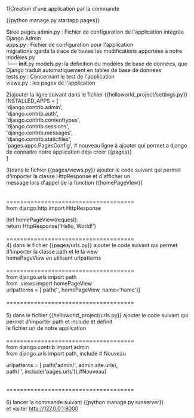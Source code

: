 

1)Creation d'une application par la commande </br>

{{python manage.py startapp pages}}

$tree pages
admin.py : Fichier de configuration de l'application intégrée Django Admin</br>
apps.py  : Fichier de configuration pour l'application</br>
migrations :garde la trace de toutes les modifications apportées à notre modèles.py</br>
   └── __init__.py
models.py: la définition du modèles de base de données, que Django traduit automatiquement en tables de base de données</br>
tests.py : Concernant le test de l'application</br>
views.py : les pages de l'application</br>

2)ajouter la ligne suivant dans le fichier {{helloworld_project/settings.py}}</br>
INSTALLED_APPS = [</br>
    'django.contrib.admin',</br>
    'django.contrib.auth',</br>
    'django.contrib.contenttypes',</br>
    'django.contrib.sessions',</br>
    'django.contrib.messages',</br>
    'django.contrib.staticfiles',</br>
    'pages.apps.PagesConfig', # nouveau ligne à ajouter qui permet a django de connaitre notre application déja creer {{pages}}</br>
    ]</br>
   
3)dans le fichier {{pages/views.py}} ajouter le code suivant qui permet d'importer la classe HttpResponse et d'afficher un</br> message lors d'appel de la fonction {{homePageView}}</br>
</br>
</br>=====================================</br>
from django.http import HttpResponse

def homePageView(request):</br>
    return HttpResponse('Hello, World!')</br>
</br>=====================================</br>
4) dans le fichier {{pages/urls.py}} ajouter le code suivant qui permet d'importer la classe path et le la view </br> homePageView en utilisant urlpatterns</br>
</br>=====================================</br>
from django.urls import path</br>
from .views import homePageView</br>
urlpatterns = [ path('', homePageView, name='home')]</br>
</br>=====================================</br>
</br>
5) dans le fichier {{helloworld_project/urls.py}} ajouter le code suivant qui permet d'importer path et include et définit 
</br>le fichier url de notre application</br>
</br>=====================================</br>
from django.contrib import admin</br>
from django.urls import path, include # Nouveau</br> 

urlpatterns = [ path('admin/', admin.site.urls),</br>
		path('', include('pages.urls')),#Nouveau]</br>
 
</br>=====================================</br>
</br>
6) lancer la commande suivant  {{python manage.py runserver}}</br>
et visiter http://127.0.0.1:8000</br>
